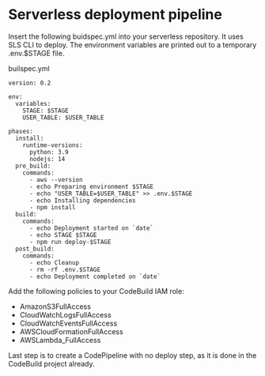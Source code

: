 <!-- Space: DOS -->
<!-- Parent: Create -->

# Serverless deployment pipeline

Insert the following buidspec.yml into your serverless repository. It uses SLS CLI to deploy. The environment variables are printed out to a temporary .env.$STAGE file.

builspec.yml
```
version: 0.2

env:
  variables:
    STAGE: $STAGE
    USER_TABLE: $USER_TABLE

phases:
  install:
    runtime-versions:
      python: 3.9
      nodejs: 14
  pre_build:
    commands:
      - aws --version
      - echo Preparing environment $STAGE
      - echo "USER_TABLE=$USER_TABLE" >> .env.$STAGE
      - echo Installing dependencies
      - npm install
  build:
    commands:
      - echo Deployment started on `date`
      - echo STAGE $STAGE
      - npm run deploy-$STAGE
  post_build:
    commands:
      - echo Cleanup
      - rm -rf .env.$STAGE
      - echo Deployment completed on `date`
```

Add the following policies to your CodeBuild IAM role:
- AmazonS3FullAccess
- CloudWatchLogsFullAccess
- CloudWatchEventsFullAccess
- AWSCloudFormationFullAccess
- AWSLambda_FullAccess

Last step is to create a CodePipeline with no deploy step, as it is done in the CodeBuild project already.

